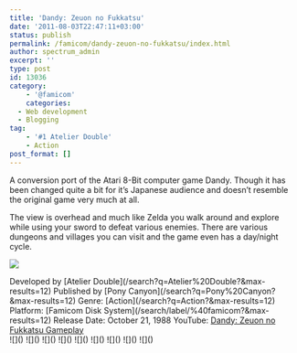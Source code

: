 ```yaml
---
title: 'Dandy: Zeuon no Fukkatsu'
date: '2011-08-03T22:47:11+03:00'
status: publish
permalink: /famicom/dandy-zeuon-no-fukkatsu/index.html
author: spectrum_admin
excerpt: ''
type: post
id: 13036
category:
    - '@famicom'
    categories:
  - Web development
  - Blogging
tag:
    - '#1 Atelier Double'
    - Action
post_format: []
---
```

A conversion port of the Atari 8-Bit computer game Dandy. Though it has been changed quite a bit for it’s Japanese audience and doesn’t resemble the original game very much at all.

The view is overhead and much like Zelda you walk around and explore while using your sword to defeat various enemies. There are various dungeons and villages you can visit and the game even has a day/night cycle.

![](https://wsrv.nl/?url=https://images.launchbox-app.com/c68d7c24-2330-41a4-8280-cdcae27c602a.jpg&output=webp&maxage=1d)

<div class="game-info">Developed by [Atelier Double](/search?q=Atelier%20Double?&max-results=12)  
Published by [Pony Canyon](/search?q=Pony%20Canyon?&max-results=12)  
Genre: [Action](/search?q=Action?&max-results=12)  
Platform: [Famicom Disk System](/search/label/%40famicom?&amp;max-results=12)  
Release Date: October 21, 1988  
YouTube: <a href="" rel="nofollow noopener" target="_blank">Dandy: Zeuon no Fukkatsu Gameplay</a></div><div class="game-media">![]() ![]() ![]() ![]() ![]() ![]() ![]() ![]() ![]()</div>
